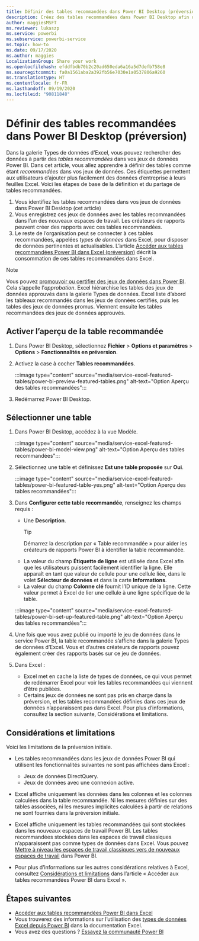 ```yaml
---
title: Définir des tables recommandées dans Power BI Desktop (préversion)
description: Créez des tables recommandées dans Power BI Desktop afin qu’elles s’affichent dans la galerie Types de données d’Excel.
author: maggiesMSFT
ms.reviewer: lukaszp
ms.service: powerbi
ms.subservice: powerbi-service
ms.topic: how-to
ms.date: 09/17/2020
ms.author: maggies
LocalizationGroup: Share your work
ms.openlocfilehash: efddfbdb70b2c20ad650eda6a16a5d7defb758e8
ms.sourcegitcommit: fa0a1561aba2a392fb56e7030e1a0537806a9260
ms.translationtype: HT
ms.contentlocale: fr-FR
ms.lasthandoff: 09/19/2020
ms.locfileid: "90811848"
---
```

# <a name="set-featured-tables-in-power-bi-desktop-preview"></a>Définir des tables recommandées dans Power BI Desktop (préversion)

Dans la galerie Types de données d’Excel, vous pouvez rechercher des données à partir des *tables recommandées* dans vos jeux de données Power BI. Dans cet article, vous allez apprendre à définir des tables comme étant *recommandées* dans vos jeux de données. Ces étiquettes permettent aux utilisateurs d’ajouter plus facilement des données d’entreprise à leurs feuilles Excel. Voici les étapes de base de la définition et du partage de tables recommandées.

1. Vous identifiez les tables recommandées dans vos jeux de données dans Power BI Desktop (cet article)
1. Vous enregistrez ces jeux de données avec les tables recommandées dans l’un des nouveaux espaces de travail. Les créateurs de rapports peuvent créer des rapports avec ces tables recommandées. 
1. Le reste de l’organisation peut se connecter à ces tables recommandées, appelées *types de données* dans Excel, pour disposer de données pertinentes et actualisables. L’article [Accéder aux tables recommandées Power BI dans Excel (préversion)](service-excel-featured-tables.md) décrit la consommation de ces tables recommandées dans Excel.

> [!NOTE]
> Vous pouvez [promouvoir ou certifier des jeux de données dans Power BI](../connect-data/service-datasets-promote.md). Cela s’appelle l’*approbation*. Excel hiérarchise les tables des jeux de données approuvés dans la galerie Types de données. Excel liste d’abord les tableaux recommandés dans les jeux de données certifiés, puis les tables des jeux de données promus. Viennent ensuite les tables recommandées des jeux de données approuvés. 

## <a name="turn-on-the-featured-table-preview"></a>Activer l’aperçu de la table recommandée

1. Dans Power BI Desktop, sélectionnez **Fichier** > **Options et paramètres** > **Options** > **Fonctionnalités en préversion**.
2. Activez la case à cocher **Tables recommandées**.

    :::image type="content" source="media/service-excel-featured-tables/power-bi-preview-featured-tables.png" alt-text="Option Aperçu des tables recommandées":::

3. Redémarrez Power BI Desktop.

## <a name="select-a-table"></a>Sélectionner une table

1. Dans Power BI Desktop, accédez à la vue Modèle.

    :::image type="content" source="media/service-excel-featured-tables/power-bi-model-view.png" alt-text="Option Aperçu des tables recommandées":::
 
2. Sélectionnez une table et définissez **Est une table proposée** sur **Oui**.

    :::image type="content" source="media/service-excel-featured-tables/power-bi-featured-table-yes.png" alt-text="Option Aperçu des tables recommandées":::

4. Dans **Configurer cette table recommandée**, renseignez les champs requis :

    - Une **Description**. 
        > [!TIP]
        > Démarrez la description par « Table recommandée » pour aider les créateurs de rapports Power BI à identifier la table recommandée.
    - La valeur du champ **Étiquette de ligne** est utilisée dans Excel afin que les utilisateurs puissent facilement identifier la ligne. Elle apparaît en tant que valeur de cellule pour une cellule liée, dans le volet **Sélecteur de données** et dans la carte **Informations**. 
    - La valeur du champ **Colonne clé** fournit l’ID unique de la ligne. Cette valeur permet à Excel de lier une cellule à une ligne spécifique de la table.

    :::image type="content" source="media/service-excel-featured-tables/power-bi-set-up-featured-table.png" alt-text="Option Aperçu des tables recommandées":::

1. Une fois que vous avez publié ou importé le jeu de données dans le service Power BI, la table recommandée s’affiche dans la galerie Types de données d’Excel. Vous et d’autres créateurs de rapports pouvez également créer des rapports basés sur ce jeu de données.

1. Dans Excel : 
    - Excel met en cache la liste de types de données, ce qui vous permet de redémarrer Excel pour voir les tables recommandées qui viennent d’être publiées.
    - Certains jeux de données ne sont pas pris en charge dans la préversion, et les tables recommandées définies dans ces jeux de données n’apparaissent pas dans Excel. Pour plus d’informations, consultez la section suivante, Considérations et limitations.

## <a name="considerations-and-limitations"></a>Considérations et limitations

Voici les limitations de la préversion initiale.

- Les tables recommandées dans les jeux de données Power BI qui utilisent les fonctionnalités suivantes ne sont pas affichées dans Excel :

    - Jeux de données DirectQuery.
    - Jeux de données avec une connexion active.

- Excel affiche uniquement les données dans les colonnes et les colonnes calculées dans la table recommandée. Ni les mesures définies sur des tables associées, ni les mesures implicites calculées à partir de relations ne sont fournies dans la préversion initiale.
- Excel affiche uniquement les tables recommandées qui sont stockées dans les nouveaux espaces de travail Power BI. Les tables recommandées stockées dans les espaces de travail classiques n’apparaissent pas comme types de données dans Excel. Vous pouvez [Mettre à niveau les espaces de travail classiques vers de nouveaux espaces de travail](service-upgrade-workspaces.md) dans Power BI.
- Pour plus d’informations sur les autres considérations relatives à Excel, consultez [Considérations et limitations](service-excel-featured-tables.md#considerations-and-limitations) dans l’article « Accéder aux tables recommandées Power BI dans Excel ».

## <a name="next-steps"></a>Étapes suivantes

- [Accéder aux tables recommandées Power BI dans Excel](service-excel-featured-tables.md)
- Vous trouverez des informations sur l’utilisation des [types de données Excel depuis Power BI](https://support.office.com/article/use-excel-data-types-from-power-bi-preview-cd8938ce-f963-444d-b82a-7140848241e9) dans la documentation Excel.
- Vous avez des questions ? [Essayez la communauté Power BI](https://community.powerbi.com/)

